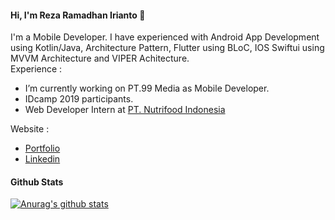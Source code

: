#### Hi, I'm Reza Ramadhan Irianto 👋

I'm a Mobile Developer. I have experienced with Android App Development using Kotlin/Java, Architecture Pattern, Flutter using BLoC, IOS Swiftui using MVVM Architecture and VIPER Achitecture. <br/>
Experience : 

- I’m currently working on PT.99 Media as Mobile Developer.
- IDcamp 2019 participants.
- Web Developer Intern at [PT. Nutrifood Indonesia](http://nutrifood.co.id)

Website :
- [Portfolio](http://rezaramadhanirianto.github.io)
- [Linkedin](https://linkedin.com/in/reza-ramadhan-irianto-36b018182/)

#### Github Stats
[![Anurag's github stats](https://github-readme-stats.vercel.app/api?username=rezaramadhanirianto)](https://github.com/anuraghazra/github-readme-stats)
